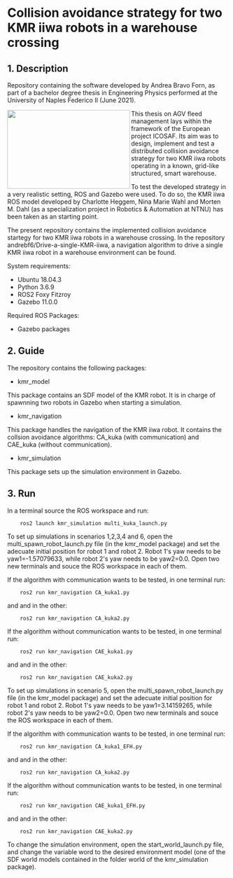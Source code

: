 # Collision avoidance strategy for two KMR iiwa robots in a warehouse crossing

## 1. Description
Repository containing the software developed by Andrea Bravo Forn, as part of a bachelor degree thesis in Engineering Physics performed at the University of Naples Federico II (June 2021).

 <img align="left" width="280" height="180" src="https://user-images.githubusercontent.com/81975803/123519429-8b509d80-d6ab-11eb-9c3a-39ad059278b4.jpg">
 
This thesis on AGV fleed management lays within the framework of the European project ICOSAF. Its aim was to design, implement and test a distributed collision avoidance strategy for two KMR iiwa robots operating in a known, grid-like structured, smart warehouse. 

To test the developed strategy in a very realistic setting, ROS and Gazebo were used. To do so, the KMR iiwa ROS model developed by Charlotte Heggem, Nina Marie Wahl and Morten M. Dahl (as a specialization project in Robotics & Automation at NTNU) has been taken as an starting point. 

The present repository contains the implemented collision avoidance startegy for two KMR iiwa robots in a warehouse crossing.
In the repository andrebf6/Drive-a-single-KMR-iiwa, a navigation algorithm to drive a single KMR iiwa robot in a warehouse environment can be found.



System requirements:

 -  Ubuntu 18.04.3
 -  Python 3.6.9
 -  ROS2 Foxy Fitzroy
 -  Gazebo 11.0.0

Required ROS Packages:

  - Gazebo packages
  
  ## 2. Guide
  The repository contains the following packages:
  
   -  kmr_model
  
  This package contains an SDF model of the KMR robot. It is in charge of spawnning two robots in Gazebo when starting a simulation.
  
  -  kmr_navigation

 This package handles the navigation of the KMR iiwa robot. It contains the collsion avoidance algorithms: CA\_kuka (with communication) and CAE\_kuka (without communication).
  
 -  kmr_simulation

 This package sets up the simulation environment in Gazebo.
  
  ## 3. Run

In a terminal source the ROS workspace and run:
```
    ros2 launch kmr_simulation multi_kuka_launch.py
```
To set up simulations in scenarios 1,2,3,4 and 6, open the multi_spawn_robot_launch.py file (in the kmr_model package) and set the adecuate initial position for robot 1 and robot 2. Robot 1's yaw needs to be yaw1=-1.57079633, while robot 2's yaw needs to be yaw2=0.0. Open two new terminals and souce the ROS workspace in each of them. 

If the algorithm with communication wants to be tested, in one terminal run:
```
    ros2 run kmr_navigation CA_kuka1.py
```
and and in the other:
```
    ros2 run kmr_navigation CA_kuka2.py
```
If the algorithm without communication wants to be tested, in one terminal run:
```
    ros2 run kmr_navigation CAE_kuka1.py
```
and and in the other:
```
    ros2 run kmr_navigation CAE_kuka2.py
```

To set up simulations in scenario 5, open the multi_spawn_robot_launch.py file (in the kmr_model package) and set the adecuate initial position for robot 1 and robot 2. Robot 1's yaw needs to be yaw1=3.14159265, while robot 2's yaw needs to be yaw2=0.0. Open two new terminals and souce the ROS workspace in each of them. 

If the algorithm with communication wants to be tested, in one terminal run:
```
    ros2 run kmr_navigation CA_kuka1_EFH.py
```
and and in the other:
```
    ros2 run kmr_navigation CA_kuka2.py
```
If the algorithm without communication wants to be tested, in one terminal run:
```
    ros2 run kmr_navigation CAE_kuka1_EFH.py
```
and and in the other:
```
    ros2 run kmr_navigation CAE_kuka2.py
```

To change the simulation environment, open the start_world_launch.py file, and change the variable word to the desired environment model (one of the SDF world models contained in the folder world of the kmr_simulation package).
 
   
  
